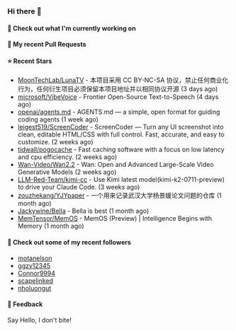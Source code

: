 ### Hi there 👋

#### 👷 Check out what I'm currently working on

#### 🔨 My recent Pull Requests


#### ⭐ Recent Stars

- [MoonTechLab/LunaTV](https://github.com/MoonTechLab/LunaTV) - 本项目采用 CC BY-NC-SA 协议，禁止任何商业化行为，任何衍生项目必须保留本项目地址并以相同协议开源 (3 days ago)
- [microsoft/VibeVoice](https://github.com/microsoft/VibeVoice) - Frontier Open-Source Text-to-Speech (4 days ago)
- [openai/agents.md](https://github.com/openai/agents.md) - AGENTS.md — a simple, open format for guiding coding agents (1 week ago)
- [leigest519/ScreenCoder](https://github.com/leigest519/ScreenCoder) - ScreenCoder — Turn any UI screenshot into clean, editable HTML/CSS with full control. Fast, accurate, and easy to customize. (2 weeks ago)
- [tidwall/pogocache](https://github.com/tidwall/pogocache) - Fast caching software with a focus on low latency and cpu efficiency. (2 weeks ago)
- [Wan-Video/Wan2.2](https://github.com/Wan-Video/Wan2.2) - Wan: Open and Advanced Large-Scale Video Generative Models (2 weeks ago)
- [LLM-Red-Team/kimi-cc](https://github.com/LLM-Red-Team/kimi-cc) - Use Kimi latest model(kimi-k2-0711-preview) to drive your Claude Code. (3 weeks ago)
- [zouzhekang/YJYpaper](https://github.com/zouzhekang/YJYpaper) - 一个用来记录武汉大学杨景媛论文问题的仓库 (1 month ago)
- [Jackywine/Bella](https://github.com/Jackywine/Bella) - Bella is best (1 month ago)
- [MemTensor/MemOS](https://github.com/MemTensor/MemOS) - MemOS (Preview) | Intelligence Begins with Memory (1 month ago)

#### 👯 Check out some of my recent followers

- [motanelson](https://github.com/motanelson)
- [ggzy12345](https://github.com/ggzy12345)
- [Connor9994](https://github.com/Connor9994)
- [scapelinked](https://github.com/scapelinked)
- [nholuongut](https://github.com/nholuongut)

#### 💬 Feedback

Say Hello, I don't bite!